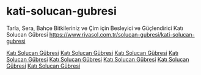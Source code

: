 # kati-solucan-gubresi
Tarla, Sera, Bahçe Bitkileriniz ve Çim için Besleyici ve Güçlendirici Katı Solucan Gübresi 
https://www.rivasol.com.tr/solucan-gubresi/kati-solucan-gubresi

<a href="https://www.google.com/url?sa=i&url=https://www.rivasol.com.tr/kati-solucan-gubresi">Katı Solucan Gübresi</a>
<a href="https://www.google.ac/url?sa=i&url=//https://www.rivasol.com.tr/kati-solucan-gubresi">Katı Solucan Gübresi</a>
<a href="https://www.google.ad/url?sa=i&url=https://www.rivasol.com.tr/kati-solucan-gubresi">Katı Solucan Gübresi</a>
<a href="https://www.google.ae/url?sa=i&url=https://www.rivasol.com.tr/kati-solucan-gubresi">Katı Solucan Gübresi</a>
<a href="https://www.google.com.af/url?sa=i&url=https://www.rivasol.com.tr/kati-solucan-gubresi">Katı Solucan Gübresi</a>
<a href="https://www.google.com.ag/url?sa=i&url=https://www.rivasol.com.tr/kati-solucan-gubresi">Katı Solucan Gübresi</a>
<a href="https://www.google.com.ai/url?sa=i&url=https://www.rivasol.com.tr/kati-solucan-gubresi">Katı Solucan Gübresi</a>
<a href="https://www.google.com.tr/url?sa=i&url=https://www.rivasol.com.tr/kati-solucan-gubresi">Katı Solucan Gübresi</a>
